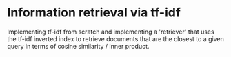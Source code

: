 # Information retrieval via tf-idf 

Implementing tf-idf from scratch and implementing a 'retriever' that uses the tf-idf inverted index to retrieve documents that are the closest to a given query in terms of cosine similarity / inner product. 
